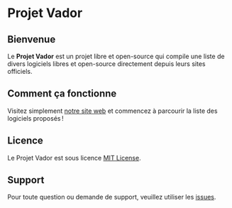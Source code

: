 # Projet Vador

## Bienvenue

Le **Projet Vador** est un projet libre et open-source qui compile une liste de divers logiciels libres et open-source directement depuis leurs sites officiels.

## Comment ça fonctionne

Visitez simplement [notre site web](https://enioaiello.github.io/vador) et commencez à parcourir la liste des logiciels proposés !

## Licence

Le Projet Vador est sous licence [MIT License](LICENSE).

## Support

Pour toute question ou demande de support, veuillez utiliser les [issues](https://github.com/enioaiello/vador/issues).